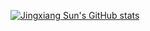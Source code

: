  [![Jingxiang Sun's GitHub stats](https://github-readme-stats.vercel.app/api?username=MrTornado24&show_icons=true&theme=prussian)](https://github.com/anuraghazra/github-readme-stats)
